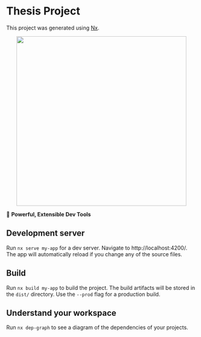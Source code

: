 

# Thesis Project

This project was generated using [Nx](https://nx.dev).

<p style="text-align: center;"><img src="https://raw.githubusercontent.com/nrwl/nx/master/images/nx-logo.png" width="450"></p>

🔎 **Powerful, Extensible Dev Tools**

## Development server

Run `nx serve my-app` for a dev server. Navigate to http://localhost:4200/. The app will automatically reload if you change any of the source files.


## Build

Run `nx build my-app` to build the project. The build artifacts will be stored in the `dist/` directory. Use the `--prod` flag for a production build.


## Understand your workspace

Run `nx dep-graph` to see a diagram of the dependencies of your projects.
